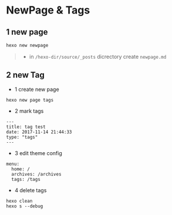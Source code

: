# NewPage & Tags

## 1 new page

```markdown
hexo new newpage
``` 
> * in `/hexo-dir/source/_posts` dicrectory create `newpage.md`

## 2 new Tag

* 1 create new page

```
hexo new page tags
``` 

* 2 mark tags

```
---
title: tag test
date: 2017-11-14 21:44:33
type: "tags"
---
```

* 3 edit theme config

```
menu:
  home: /
  archives: /archives
  tags: /tags
```

* 4 delete tags 

```
hexo clean
hexo s --debug
```
